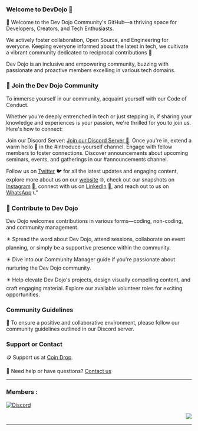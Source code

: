 ### Welcome to DevDojo 🚀

👋 Welcome to the Dev Dojo Community's GitHub—a thriving space for Developers, Creators, and Tech Enthusiasts.

We actively foster collaboration, Open Source, and Engineering for everyone. Keeping everyone informed about the latest in tech, we cultivate a vibrant community dedicated to reciprocal contributions 🚀

Dev Dojo is an inclusive and empowering community, buzzing with passionate and proactive members excelling in various tech domains.

### 🌟 Join the Dev Dojo Community 

To immerse yourself in our community, acquaint yourself with our Code of Conduct.

Whether you're deeply entrenched in tech or just stepping in, if sharing your knowledge and experiences is your passion, we're thrilled for you to join us. Here's how to connect:

Join our Discord Server: [Join our Discord Server 💬](https://discord.gg/zhcGYBmdff). Once you're in, extend a warm hello 👋 in the #introduce-yourself channel. Engage with fellow members to foster connections. Discover announcements about upcoming seminars, events, and gatherings in our #announcements channel.

Follow us on [Twitter](https://www.x.com/DevDojo_) 🐦 for all the latest updates and engaging content, explore more about us on our [website](https://devdojo.website/) 🌐, check out our snapshots on [Instagram](https://instagram.com/devdojotnaf/) 📸, connect with us on [LinkedIn](https://linkedin.com/company/dev-dojo/) 🔗, and reach out to us on [WhatsApp](https://chat.whatsapp.com/IbclcFQUMvkAYG0srM4K8q) 📞."

### 🚀 Contribute to Dev Dojo

Dev Dojo welcomes contributions in various forms—coding, non-coding, and community management.

✴️ Spread the word about Dev Dojo, attend sessions, collaborate on event planning, or simply be a supportive presence within the community.

✴️ Dive into our Community Manager guide if you're passionate about nurturing the Dev Dojo community.

✴️ Help elevate Dev Dojo's projects, design visually compelling content, and craft engaging material. Explore our available volunteer roles for exciting opportunities.

### Community Guidelines

📜 To ensure a positive and collaborative environment, please follow our community guidelines outlined in our Discord server.

### Support or Contact

🪙 Support us at [Coin Drop](coindrop.to/devdojo).
 
💬 Need help or have questions? [Contact us](mailto:devdojo.website+support@gmail.com)

---

### Members : 

[![Discord](https://dcbadge.vercel.app/api/server/zhcGYBmdff)](https://discord.gg/zhcGYBmdff)
<p align="right"> <img src="https://komarev.com/ghpvc/?username=the-dev-dojo&label=Profile%20views&color=5b23fa&style=flat" /> </p>

---
